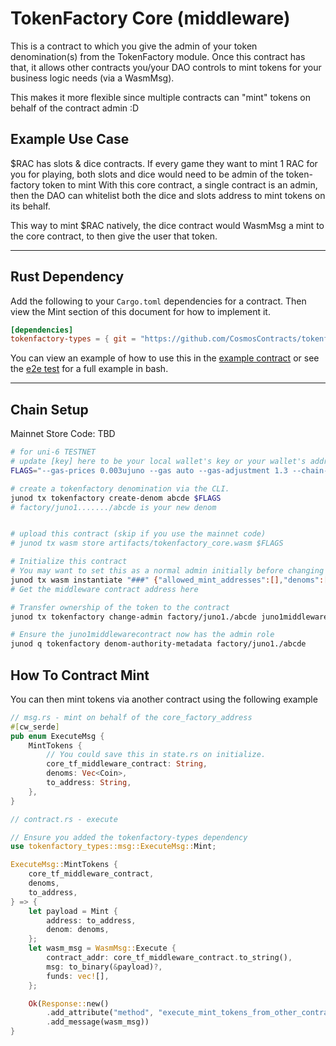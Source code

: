 # TokenFactory Core (middleware)

This is a contract to which you give the admin of your token denomination(s) from the TokenFactory module. Once this contract has that, it allows other contracts you/your DAO controls to mint tokens for your business logic needs (via a WasmMsg).

This makes it more flexible since multiple contracts can "mint" tokens on behalf of the contract admin :D

## Example Use Case

$RAC has slots & dice contracts. If every game they want to mint 1 RAC for you for playing, both slots and dice would need to be admin of the token-factory token to mint
With this core contract, a single contract is an admin, then the DAO can whitelist both the dice and slots address to mint tokens on its behalf.

This way to mint $RAC natively, the dice contract would WasmMsg a mint to the core contract, to then give the user that token.

---

## Rust Dependency

Add the following to your `Cargo.toml` dependencies for a contract. Then view the Mint section of this document for how to implement it.

```toml
[dependencies]
tokenfactory-types = { git = "https://github.com/CosmosContracts/tokenfactory-contracts" }
```

You can view an example of how to use this in the [example contract](https://github.com/CosmosContracts/tokenfactory-contracts/tree/main/contracts/tf_example/src) or see the [e2e test](https://github.com/CosmosContracts/tokenfactory-contracts/blob/main/e2e/core/test_e2e.sh) for a full example in bash.

---

## Chain Setup

Mainnet Store Code: TBD

```sh
# for uni-6 TESTNET
# update [key] here to be your local wallet's key or your wallet's address
FLAGS="--gas-prices 0.003ujuno --gas auto --gas-adjustment 1.3 --chain-id uni-6 --node https://juno-testnet-rpc.polkachu.com:443 --output json --from [key]"

# create a tokenfactory denomination via the CLI.
junod tx tokenfactory create-denom abcde $FLAGS
# factory/juno1......./abcde is your new denom


# upload this contract (skip if you use the mainnet code)
# junod tx wasm store artifacts/tokenfactory_core.wasm $FLAGS

# Initialize this contract
# You may want to set this as a normal admin initially before changing its admin to a DAO
junod tx wasm instantiate "###" {"allowed_mint_addresses":[],"denoms":["factory/juno1./abcde"]} --label "tf-middlware" --admin [key] $FLAGS
# Get the middleware contract address here

# Transfer ownership of the token to the contract
junod tx tokenfactory change-admin factory/juno1./abcde juno1middlewarecontract $FLAGS

# Ensure the juno1middlewarecontract now has the admin role
junod q tokenfactory denom-authority-metadata factory/juno1./abcde
```

## How To Contract Mint

You can then mint tokens via another contract using the following example

```rust
// msg.rs - mint on behalf of the core_factory_address
#[cw_serde]
pub enum ExecuteMsg {
    MintTokens {
        // You could save this in state.rs on initialize.
        core_tf_middleware_contract: String,
        denoms: Vec<Coin>,
        to_address: String,
    },
}

// contract.rs - execute

// Ensure you added the tokenfactory-types dependency
use tokenfactory_types::msg::ExecuteMsg::Mint;

ExecuteMsg::MintTokens {
    core_tf_middleware_contract,
    denoms,
    to_address,
} => {
    let payload = Mint {
        address: to_address,
        denom: denoms,
    };
    let wasm_msg = WasmMsg::Execute {
        contract_addr: core_tf_middleware_contract.to_string(),
        msg: to_binary(&payload)?,
        funds: vec![],
    };

    Ok(Response::new()
        .add_attribute("method", "execute_mint_tokens_from_other_contract")
        .add_message(wasm_msg))
}
```
